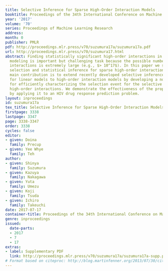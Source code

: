 ```yaml
---
title: Selective Inference for Sparse High-Order Interaction Models
booktitle: Proceedings of the 34th International Conference on Machine Learning
year: '2017'
volume: '70'
series: Proceedings of Machine Learning Research
address: 
month: 0
publisher: PMLR
pdf: http://proceedings.mlr.press/v70/suzumura17a/suzumura17a.pdf
url: http://proceedings.mlr.press/v70/suzumura17.html
abstract: Finding statistically significant high-order interactions in predictive
  modeling is important but challenging task because the possible number of high-order
  interactions is extremely large (e.g., $> 10^17$). In this paper we study feature
  selection and statistical inference for sparse high-order interaction models. Our
  main contribution is to extend recently developed selective inference framework
  for linear models to high-order interaction models by developing a novel algorithm
  for efficiently characterizing the selection event for the selective inference of
  high-order interactions. We demonstrate the effectiveness of the proposed algorithm
  by applying it to an HIV drug response prediction problem.
layout: inproceedings
id: suzumura17a
tex_title: Selective Inference for Sparse High-Order Interaction Models
firstpage: 3338
lastpage: 3347
page: 3338-3347
order: 3338
cycles: false
editor:
- given: Doina
  family: Precup
- given: Yee Whye
  family: Teh
author:
- given: Shinya
  family: Suzumura
- given: Kazuya
  family: Nakagawa
- given: Yuta
  family: Umezu
- given: Koji
  family: Tsuda
- given: Ichiro
  family: Takeuchi
date: 2017-07-17
container-title: Proceedings of the 34th International Conference on Machine Learning
genre: inproceedings
issued:
  date-parts:
  - 2017
  - 7
  - 17
extras:
- label: Supplementary PDF
  link: http://proceedings.mlr.press/v70/suzumura17a/suzumura17a-supp.pdf
# Format based on citeproc: http://blog.martinfenner.org/2013/07/30/citeproc-yaml-for-bibliographies/
---
```

